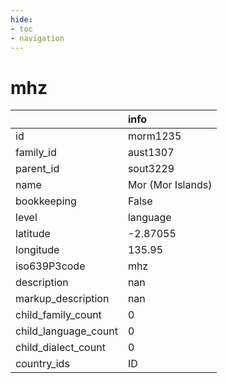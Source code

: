 ```yaml
---
hide:
- toc
- navigation
---
```

# mhz
|                      | info              |
|:---------------------|:------------------|
| id                   | morm1235          |
| family_id            | aust1307          |
| parent_id            | sout3229          |
| name                 | Mor (Mor Islands) |
| bookkeeping          | False             |
| level                | language          |
| latitude             | -2.87055          |
| longitude            | 135.95            |
| iso639P3code         | mhz               |
| description          | nan               |
| markup_description   | nan               |
| child_family_count   | 0                 |
| child_language_count | 0                 |
| child_dialect_count  | 0                 |
| country_ids          | ID                |